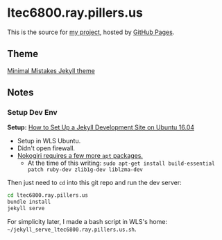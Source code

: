 # ltec6800.ray.pillers.us

This is the source for [my project](http://ltec6800.ray.pillers.us), hosted by [GitHub Pages](https://pages.github.com/).

## Theme

[Minimal Mistakes Jekyll theme](https://mmistakes.github.io/minimal-mistakes/)

## Notes

### Setup Dev Env

**Setup:** [How to Set Up a Jekyll Development Site on Ubuntu 16.04](https://www.digitalocean.com/community/tutorials/how-to-set-up-a-jekyll-development-site-on-ubuntu-16-04)

- Setup in WLS Ubuntu.
- Didn't open firewall.
- [Nokogiri requires a few more `apt` packages.](http://www.nokogiri.org/tutorials/installing_nokogiri.html#install_with_included_libraries__recommended_)
  - At the time of this writing: `sudo apt-get install build-essential patch ruby-dev zlib1g-dev liblzma-dev`

Then just need to `cd` into this git repo and run the dev server:

```bash
cd ltec6800.ray.pillers.us
bundle install
jekyll serve
```

For simplicity later, I made a bash script in WLS's home: `~/jekyll_serve_ltec6800.ray.pillers.us.sh`.